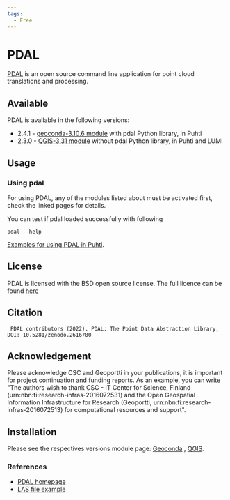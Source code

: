 ```yaml
---
tags:
  - Free
---
```


# PDAL

[PDAL](https://www.pdal.io/) is an open source command line application for point cloud translations and processing.

## Available

PDAL is available in the following versions:

* 2.4.1 - [geoconda-3.10.6 module](geoconda.md) with pdal Python library, in Puhti
* 2.3.0 - [QGIS-3.31 module](qgis.md) without pdal Python library, in Puhti and LUMI

## Usage

### Using pdal

For using PDAL, any of the modules listed about must be activated first, check the linked pages for details.

You can test if pdal loaded successfully with following

`pdal --help`

[Examples for using PDAL in Puhti](https://github.com/csc-training/geocomputing/tree/master/pdal).

## License 

PDAL is licensed with the BSD open source license. The full licence can be found [here](https://pdal.io/copyright.html)

## Citation

```  PDAL contributors (2022). PDAL: The Point Data Abstraction Library, DOI: 10.5281/zenodo.2616780  ```

## Acknowledgement

Please acknowledge CSC and Geoportti in your publications, it is important for project continuation and funding reports.
As an example, you can write "The authors wish to thank CSC - IT Center for Science, Finland (urn:nbn:fi:research-infras-2016072531) and the Open Geospatial Information Infrastructure for Research (Geoportti, urn:nbn:fi:research-infras-2016072513) for computational resources and support".

## Installation

Please see the respectives versions module page: [Geoconda](../geoconda.md) , [QGIS](../qgis.md).

### References

* [PDAL homepage](https://pdal.io/)
* [LAS file example](https://pdal.io/tutorial/las.html)

